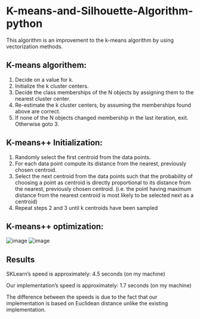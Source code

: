 # K-means-and-Silhouette-Algorithm-python
This algorithm is an improvement to the k-means algorithm by using vectorization methods.
## K-means algorithem:
1. Decide on a value for k.	
2. Initialize the k cluster centers.	
3. Decide the class memberships of the N objects by assigning them to the nearest cluster center.	
4. Re-estimate the k cluster centers, by assuming the memberships found above are correct.	
5. If none of the N objects changed membership in the last iteration, exit. Otherwise goto 3.

## K-means++ Initialization:
1. Randomly select the first centroid from the data points.
2. For each data point compute its distance from the nearest, previously chosen centroid.
3. Select the next centroid from the data points such that the probability of choosing a point as centroid is directly proportional to its distance from the nearest, previously chosen centroid. (i.e. the point having maximum distance from the nearest centroid is most likely to be selected next as a centroid)
4. Repeat steps 2 and 3 until k centroids have been sampled

## K-means++ optimization:

![image](https://user-images.githubusercontent.com/74405706/173426461-bd4e57e5-86c6-41d2-9a17-7147d87f16d4.png)
![image](https://user-images.githubusercontent.com/74405706/173426521-de9eeb43-9365-48e3-b106-bceeadd6984e.png)

## Results
SKLearn’s speed is approximately: 4.5 seconds (on my machine)

Our implementation’s speed is approximately: 1.7 seconds (on my machine)

The difference between the speeds is due to the fact that our implementation is based on Euclidean distance unlike the existing implementation.


